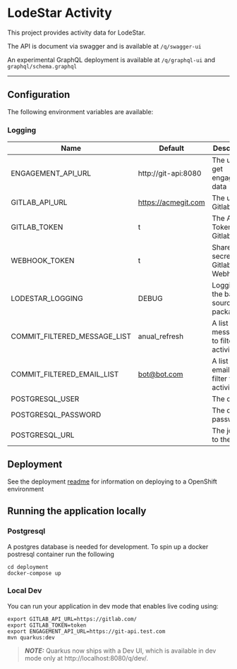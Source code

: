 # LodeStar Activity

This project provides activity data for LodeStar.

The API is document via swagger and is available at `/q/swagger-ui`

An experimental GraphQL deployment is available at `/q/graphql-ui` and `graphql/schema.graphql`

----

## Configuration

The following environment variables are available:

### Logging
| Name | Default | Description|
|------|---------|------------|
| ENGAGEMENT_API_URL | http://git-api:8080 | The url too get engagement data |
| GITLAB_API_URL | https://acmegit.com | The url to Gitlab |
| GITLAB_TOKEN | t | The Access Token for Gitlab |
| WEBHOOK_TOKEN | t | Shared secret for Gitlab Webhooks | 
| LODESTAR_LOGGING | DEBUG | Logging to the base source package | 
| COMMIT_FILTERED_MESSAGE_LIST | anual_refresh | A list of messages to filter from activity |
| COMMIT_FILTERED_EMAIL_LIST | bot@bot.com | A list of emails to filter from activity | 
| POSTGRESQL_USER | | The db user | 
| POSTGRESQL_PASSWORD | | The db password |
| POSTGRESQL_URL | | The jdbc url to the db |

## Deployment

See the deployment [readme](./deployment) for information on deploying to a OpenShift environment

## Running the application locally

### Postgresql 

A postgres database is needed for development. To spin up a docker postresql container run the following

```
cd deployment
docker-compose up
```

### Local Dev

You can run your application in dev mode that enables live coding using:

```
export GITLAB_API_URL=https://gitlab.com/ 
export GITLAB_TOKEN=token
export ENGAGEMENT_API_URL=https://git-api.test.com 
mvn quarkus:dev
```

> **_NOTE:_**  Quarkus now ships with a Dev UI, which is available in dev mode only at http://localhost:8080/q/dev/.
